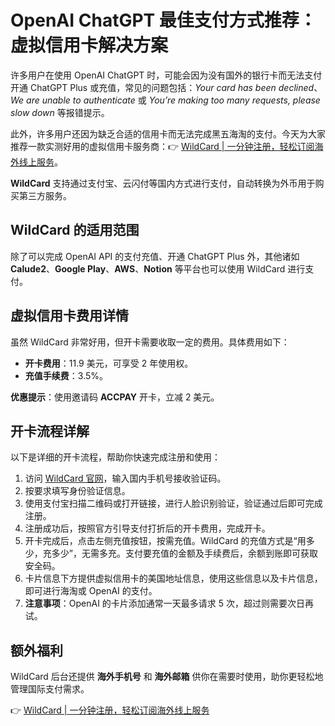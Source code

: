# OpenAI ChatGPT 最佳支付方式推荐：虚拟信用卡解决方案

许多用户在使用 OpenAI ChatGPT 时，可能会因为没有国外的银行卡而无法支付开通 ChatGPT Plus 或充值，常见的问题包括：*Your card has been declined*、*We are unable to authenticate* 或 *You’re making too many requests, please slow down* 等报错提示。

此外，许多用户还因为缺乏合适的信用卡而无法完成黑五海淘的支付。今天为大家推荐一款实测好用的虚拟信用卡服务商：👉 [WildCard | 一分钟注册，轻松订阅海外线上服务](https://bbtdd.com/WildCard)。

**WildCard** 支持通过支付宝、云闪付等国内方式进行支付，自动转换为外币用于购买第三方服务。

## WildCard 的适用范围

除了可以完成 OpenAI API 的支付充值、开通 ChatGPT Plus 外，其他诸如 **Calude2**、**Google Play**、**AWS**、**Notion** 等平台也可以使用 WildCard 进行支付。

## 虚拟信用卡费用详情

虽然 WildCard 非常好用，但开卡需要收取一定的费用。具体费用如下：
- **开卡费用**：11.9 美元，可享受 2 年使用权。
- **充值手续费**：3.5%。

**优惠提示**：使用邀请码 **ACCPAY** 开卡，立减 2 美元。

## 开卡流程详解

以下是详细的开卡流程，帮助你快速完成注册和使用：

1. 访问 [WildCard 官网](https://bbtdd.com/WildCard)，输入国内手机号接收验证码。
2. 按要求填写身份验证信息。
3. 使用支付宝扫描二维码或打开链接，进行人脸识别验证，验证通过后即可完成注册。
4. 注册成功后，按照官方引导支付打折后的开卡费用，完成开卡。
5. 开卡完成后，点击左侧充值按钮，按需充值。WildCard 的充值方式是“用多少，充多少”，无需多充。支付要充值的金额及手续费后，余额到账即可获取安全码。
6. 卡片信息下方提供虚拟信用卡的美国地址信息，使用这些信息以及卡片信息，即可进行海淘或 OpenAI 的支付。
7. **注意事项**：OpenAI 的卡片添加通常一天最多请求 5 次，超过则需要次日再试。

## 额外福利

WildCard 后台还提供 **海外手机号** 和 **海外邮箱** 供你在需要时使用，助你更轻松地管理国际支付需求。

👉 [WildCard | 一分钟注册，轻松订阅海外线上服务](https://bbtdd.com/WildCard)